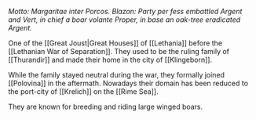 _Motto: Margaritae inter Porcos. Blazon: Party per fess embattled Argent and Vert, in chief a boar volante Proper, in base an oak-tree eradicated Argent._

One of the [[Great Joust|Great Houses]] of [[Lethania]] before the [[Lethanian War of Separation]]. They used to be the ruling family of [[Thurandir]] and made their home in the city of [[Klingeborn]].

While the family stayed neutral during the war, they formally joined [[Polovina]] in the aftermath. Nowadays their domain has been reduced to the port-city of [[Krelich]] on the [[Rime Sea]].

They are known for breeding and riding large winged boars.